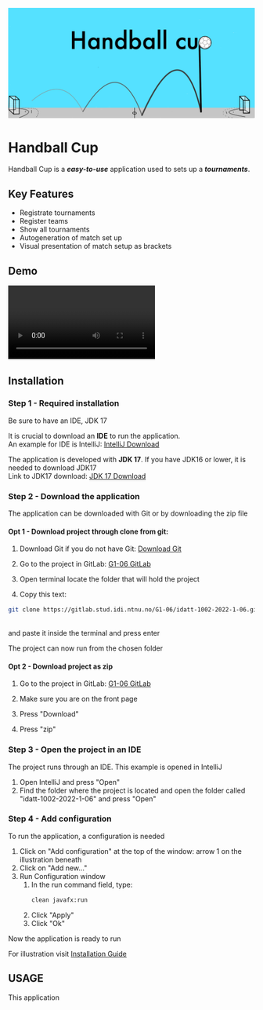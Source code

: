 ![HandballCupLogo](finalprod/src/main/resources/edu/ntnu/idatt1002/g106/handballapp/finalprod/TournamentPictures/Handball_Cup_Logo.png)

# Handball Cup
Handball Cup is a ***easy-to-use*** application used to sets up a ***tournaments***.

## Key Features
 - Registrate tournaments
 - Register teams
 - Show all tournaments
 - Autogeneration of match set up
 - Visual presentation of match setup as brackets

## Demo
![](finalprod/src/main/resources/edu/ntnu/idatt1002/g106/handballapp/finalprod/TournamentPictures/Siste_utgave.mp4)

## Installation 

### Step 1 - Required installation
Be sure to have an IDE, JDK 17

It is crucial to download an **IDE** to run the application. 
<br>
An example for IDE is IntelliJ:
[IntelliJ Download](https://www.jetbrains.com/help/idea/installation-guide.html)

The application is developed with **JDK 17**. If you have JDK16 or lower, it is needed to download JDK17
<br>
Link to JDK17 download:
[JDK 17 Download](https://www.oracle.com/java/technologies/javase/jdk17-archive-downloads.html)

### Step 2 - Download the application
The application can be downloaded with Git or by downloading the zip file

  #### Opt 1 - Download project through clone from git:
  1. Download Git if you do not have Git: [Download Git](https://git-scm.com/downloads)

  2. Go to the project in GitLab: [G1-06 GitLab](https://gitlab.stud.idi.ntnu.no/G1-06/idatt-1002-2022-1-06)

  3. Open terminal locate the folder that will hold the project

  4. Copy this text: 
  ```bash
  git clone https://gitlab.stud.idi.ntnu.no/G1-06/idatt-1002-2022-1-06.git
  ```

  <br>and paste it inside the terminal and press enter

  The project can now run from the chosen folder

  #### Opt 2 - Download project as zip
  1. Go to the project in GitLab: [G1-06 GitLab](https://gitlab.stud.idi.ntnu.no/G1-06/idatt-1002-2022-1-06)

  2. Make sure you are on the front page

  3. Press "Download"

  4. Press "zip"
### Step 3 - Open the project in an IDE
The project runs through an IDE. This example is opened in IntelliJ 
1. Open IntelliJ and press "Open"
2. Find the folder where the project is located and open the folder called "idatt-1002-2022-1-06" and press "Open"
### Step 4 - Add configuration
To run the application, a configuration is needed
1. Click on "Add configuration" at the top of the window: arrow 1 on the illustration beneath
2. Click on "Add new..."
3. Run Configuration window<br>
   1. In the run command field, type: 
      ```bash
      clean javafx:run
      ```
   2. Click "Apply"<br>
   3. Click "Ok"<br>

Now the application is ready to run

For illustration visit [Installation Guide](https://gitlab.stud.idi.ntnu.no/G1-06/idatt-1002-2022-1-06/-/wikis/Home/System/Installation%20Guide)

## USAGE
This application 
